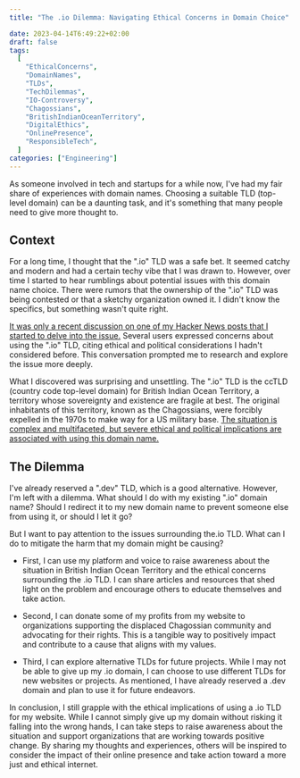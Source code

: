 ```yaml
---
title: "The .io Dilemma: Navigating Ethical Concerns in Domain Choice"

date: 2023-04-14T6:49:22+02:00
draft: false
tags:
  [
    "EthicalConcerns",
    "DomainNames",
    "TLDs",
    "TechDilemmas",
    "IO-Controversy",
    "Chagossians",
    "BritishIndianOceanTerritory",
    "DigitalEthics",
    "OnlinePresence",
    "ResponsibleTech",
  ]
categories: ["Engineering"]
---
```


As someone involved in tech and startups for a while now, I've had my fair share of experiences with domain names. Choosing a suitable TLD (top-level domain) can be a daunting task, and it's something that many people need to give more thought to.

## Context

For a long time, I thought that the ".io" TLD was a safe bet. It seemed catchy and modern and had a certain techy vibe that I was drawn to. However, over time I started to hear rumblings about potential issues with this domain name choice. There were rumors that the ownership of the ".io" TLD was being contested or that a sketchy organization owned it. I didn't know the specifics, but something wasn't quite right.

[It was only a recent discussion on one of my Hacker News posts that I started to delve into the issue.][1] Several users expressed concerns about using the ".io" TLD, citing ethical and political considerations I hadn't considered before. This conversation prompted me to research and explore the issue more deeply.

What I discovered was surprising and unsettling. The ".io" TLD is the ccTLD (country code top-level domain) for British Indian Ocean Territory, a territory whose sovereignty and existence are fragile at best. The original inhabitants of this territory, known as the Chagossians, were forcibly expelled in the 1970s to make way for a US military base. [The situation is complex and multifaceted, but severe ethical and political implications are associated with using this domain name.][2]

## The Dilemma

I've already reserved a ".dev" TLD, which is a good alternative. However, I'm left with a dilemma. What should I do with my existing ".io" domain name? Should I redirect it to my new domain name to prevent someone else from using it, or should I let it go?

But I want to pay attention to the issues surrounding the.io TLD. What can I do to mitigate the harm that my domain might be causing?

- First, I can use my platform and voice to raise awareness about the situation in British Indian Ocean Territory and the ethical concerns surrounding the .io TLD. I can share articles and resources that shed light on the problem and encourage others to educate themselves and take action.

- Second, I can donate some of my profits from my website to organizations supporting the displaced Chagossian community and advocating for their rights. This is a tangible way to positively impact and contribute to a cause that aligns with my values.

- Third, I can explore alternative TLDs for future projects. While I may not be able to give up my .io domain, I can choose to use different TLDs for new websites or projects. As mentioned, I have already reserved a .dev domain and plan to use it for future endeavors.

In conclusion, I still grapple with the ethical implications of using a .io TLD for my website. While I cannot simply give up my domain without risking it falling into the wrong hands, I can take steps to raise awareness about the situation and support organizations that are working towards positive change. By sharing my thoughts and experiences, others will be inspired to consider the impact of their online presence and take action toward a more just and ethical internet.

[1]: https://news.ycombinator.com/item?id=35133831
[2]: https://en.wikipedia.org/wiki/.io#Controversy
